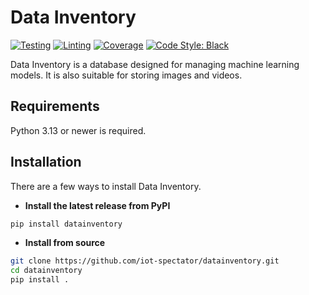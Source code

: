 # Data Inventory

[![Testing](https://github.com/iot-spectator/datainventory/actions/workflows/testing.yml/badge.svg)](https://github.com/iot-spectator/datainventory/actions/workflows/testing.yml)
[![Linting](https://github.com/iot-spectator/datainventory/actions/workflows/linting.yml/badge.svg)](https://github.com/iot-spectator/datainventory/actions/workflows/linting.yml)
[![Coverage](https://codecov.io/gh/iot-spectator/datainventory/branch/main/graph/badge.svg?token=3XR09X8NYZ)](https://codecov.io/gh/iot-spectator/datainventory)
[![Code Style: Black](https://img.shields.io/badge/code%20style-black-000000.svg)](https://github.com/psf/black)

Data Inventory is a database designed for managing machine learning models. It is also suitable for storing images and videos.

## Requirements

Python 3.13 or newer is required.

## Installation

There are a few ways to install Data Inventory.

- **Install the latest release from PyPI**

```bash
pip install datainventory
```

- **Install from source**

```bash
git clone https://github.com/iot-spectator/datainventory.git
cd datainventory
pip install .
```
